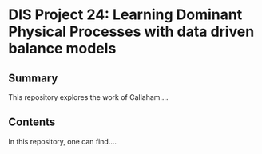 # DIS Project 24: Learning Dominant Physical Processes with data driven balance models

## Summary

This repository explores the work of Callaham....

## Contents

In this repository, one can find....